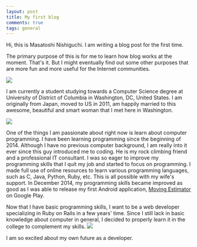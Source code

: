 ```yaml
---
layout: post
title: My first blog
comments: true
tags: general
---
```


Hi, this is Masatoshi Nishiguchi. I am writing a blog post for the first time.

The primary purpose of this is for me to learn how blog works at the moment. That's it. But I might eventually find out some other purposes that are more fun and more useful for the Internet communities.

[![](https://media.licdn.com/mpr/mpr/shrink_200_200/p/4/005/0a8/34f/1fa145d.jpg)](https://github.com/mnishiguchi)

I am currently a student studying towards a Computer Science degree at University of District of Columbia in Washington, DC, United States. I am originally from Japan, moved to US in 2011, am happily married to this awesome, beautiful and smart woman that I met here in Washington.

[![](https://2.bp.blogspot.com/-2nu9e4D8SwI/VMbT33vUKHI/AAAAAAAAAMM/BqUxU6k4DrU/s1600/ccdclogo.jpg)](https://www.cc.udc.edu/)

One of the things I am passionate about right now is learn about computer programming. I have been learning programming since the beginning of 2014. Although I have no previous computer background, I am really into it ever since this guy introduced me to coding. He is my rock climbing friend and a professional IT consultant. I was so eager to improve my programming skills that I quit my job and started to focus on programming. I made full use of online resources to learn various programming languages, such as C, Java, Python, Ruby, etc. This is all possible with my wife's support. In December 2014, my programming skills became improved as good as I was able to release my first Android application, [Moving Estimator](https://play.google.com/store/apps/details?id=com.mnishiguchi.android.movingestimator) on Google Play.

Now that I have basic programming skills, I want to be a web developer specializing in Ruby on Rails in a few years' time. Since I still lack in basic knowledge about computer in general, I decided to properly learn it in the college to complement my skills.
[![](https://1.bp.blogspot.com/-K75Di_w_fKo/VMbS5h6W0GI/AAAAAAAAAME/gJk6ynuZrLA/s1600/rails.png)](https://rubyonrails.org/)

I am so excited about my own future as a developer.
